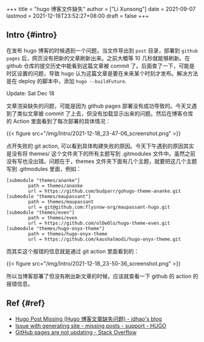 +++
title = "hugo 博客文件缺失"
author = ["Li Xunsong"]
date = 2021-09-07
lastmod = 2021-12-18T23:52:27+08:00
draft = false
+++

## Intro {#intro}

在发布 hugo 博客的时候遇到一个问题，当文件导出到 `post` 目录，部署到 `github pages` 后，网页没有把新的文章刷新出来。之前大概等 10 几秒就能够刷新。在 github 仓库的提交历史中能看到这篇文章被 commit 了。后面查了一下，可能是时区设置的问题，导致 hugo 认为这篇文章是要在未来某个时刻才发布。解决方法是在 deploy 的脚本中，添加 `hugo --buildFuture`.

Update: Sat Dec 18

文章渲染缺失的问题，可能是因为 github pages 部署没有成功导致的。今天又遇到了类似文章被 commit 了上去，但没有加载显示出来的问题。然后在博客仓库的 Action 里面看到了每次部署的具体情况：

{{< figure src="/img/Intro/2021-12-18_23-47-06_screenshot.png" >}}

点开失败的 git action, 可以看到具体构建失败的原因。今天下午遇到的原因其实是没有将 themes/ 这个文件夹下的所有主题写到 .gitmodules 文件中。虽然之前没有写也没出错。问题在于，themes 文件夹下面有几个主题，就要把这几个主题写到 .gitmodules 里面，例如：

```text
[submodule "themes/ananke"]
        path = themes/ananke
        url = https://github.com/budparr/gohugo-theme-ananke.git
[submodule "themes/maupassant"]
        path = themes/maupassant
        url = git@github.com:flysnow-org/maupassant-hugo.git
[submodule "themes/even"]
        path = themes/even
        url = https://github.com/olOwOlo/hugo-theme-even.git
[submodule "themes/hugo-onyx-theme"]
        path = themes/hugo-onyx-theme
        url = https://github.com/kaushalmodi/hugo-onyx-theme.git
```

而其实这个报错的信息就是通过 git action 里面看到的：

{{< figure src="/img/Intro/2021-12-18_23-50-36_screenshot.png" >}}

所以当博客部署了但没有刷出新文章的时候，应该就查看一下 github 的 action 的报错信息。


## Ref {#ref}

-   [Hugo Post Missing (Hugo 博客文章缺失问题) - jdhao's blog](https://jdhao.github.io/2020/01/11/hugo%5Fpost%5Fmissing/)
-   [Issue with generating site - missing posts - support - HUGO](https://discourse.gohugo.io/t/issue-with-generating-site-missing-posts/12149/7)
-   [GitHub pages are not updating - Stack Overflow](https://stackoverflow.com/questions/20422279/github-pages-are-not-updating/35388975#35388975)